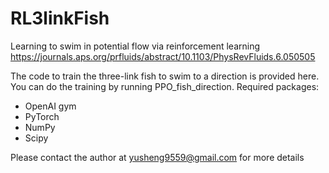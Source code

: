 # RL3linkFish
Learning to swim in potential flow via reinforcement learning
https://journals.aps.org/prfluids/abstract/10.1103/PhysRevFluids.6.050505

The code to train the three-link fish to swim to a direction is provided here.
You can do the training by running PPO_fish_direction.
Required packages:
- OpenAI gym
- PyTorch
- NumPy
- Scipy

Please contact the author at yusheng9559@gmail.com for more details
